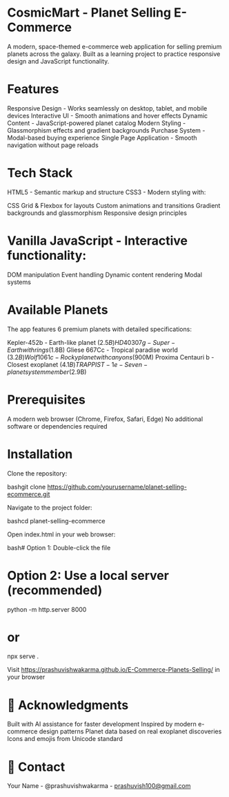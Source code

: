# CosmicMart - Planet Selling E-Commerce
A modern, space-themed e-commerce web application for selling premium planets across the galaxy. Built as a learning project to practice responsive design and JavaScript functionality.

# Features
Responsive Design - Works seamlessly on desktop, tablet, and mobile devices
Interactive UI - Smooth animations and hover effects
Dynamic Content - JavaScript-powered planet catalog
Modern Styling - Glassmorphism effects and gradient backgrounds
Purchase System - Modal-based buying experience
Single Page Application - Smooth navigation without page reloads

# Tech Stack

HTML5 - Semantic markup and structure
CSS3 - Modern styling with:

CSS Grid & Flexbox for layouts
Custom animations and transitions
Gradient backgrounds and glassmorphism
Responsive design principles


# Vanilla JavaScript - Interactive functionality:

DOM manipulation
Event handling
Dynamic content rendering
Modal systems

# Available Planets
The app features 6 premium planets with detailed specifications:

Kepler-452b - Earth-like planet ($2.5B)
HD 40307g - Super-Earth with rings ($1.8B)
Gliese 667Cc - Tropical paradise world ($3.2B)
Wolf 1061c - Rocky planet with canyons ($900M)
Proxima Centauri b - Closest exoplanet ($4.1B)
TRAPPIST-1e - Seven-planet system member ($2.9B)

# Prerequisites

A modern web browser (Chrome, Firefox, Safari, Edge)
No additional software or dependencies required

# Installation

Clone the repository:

bashgit clone https://github.com/yourusername/planet-selling-ecommerce.git

Navigate to the project folder:

bashcd planet-selling-ecommerce

Open index.html in your web browser:

bash# Option 1: Double-click the file
# Option 2: Use a local server (recommended)
python -m http.server 8000
# or
npx serve .

Visit https://prashuvishwakarma.github.io/E-Commerce-Planets-Selling/ in your browser

# 🙏 Acknowledgments

Built with AI assistance for faster development
Inspired by modern e-commerce design patterns
Planet data based on real exoplanet discoveries
Icons and emojis from Unicode standard

# 📧 Contact
Your Name - @prashuvishwakarma - prashuvish100@gmail.com
